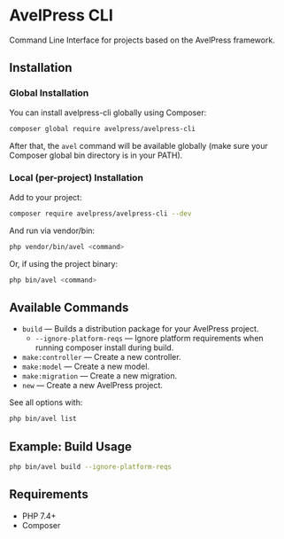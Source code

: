 # AvelPress CLI

Command Line Interface for projects based on the AvelPress framework.

## Installation

### Global Installation

You can install avelpress-cli globally using Composer:

```bash
composer global require avelpress/avelpress-cli
```

After that, the `avel` command will be available globally (make sure your Composer global bin directory is in your PATH).

### Local (per-project) Installation

Add to your project:

```bash
composer require avelpress/avelpress-cli --dev
```

And run via vendor/bin:

```bash
php vendor/bin/avel <command>
```

Or, if using the project binary:

```bash
php bin/avel <command>
```

## Available Commands

- `build` — Builds a distribution package for your AvelPress project.
    - `--ignore-platform-reqs` — Ignore platform requirements when running composer install during build.
- `make:controller` — Create a new controller.
- `make:model` — Create a new model.
- `make:migration` — Create a new migration.
- `new` — Create a new AvelPress project.

See all options with:

```bash
php bin/avel list
```

## Example: Build Usage

```bash
php bin/avel build --ignore-platform-reqs
```

## Requirements

- PHP 7.4+
- Composer
